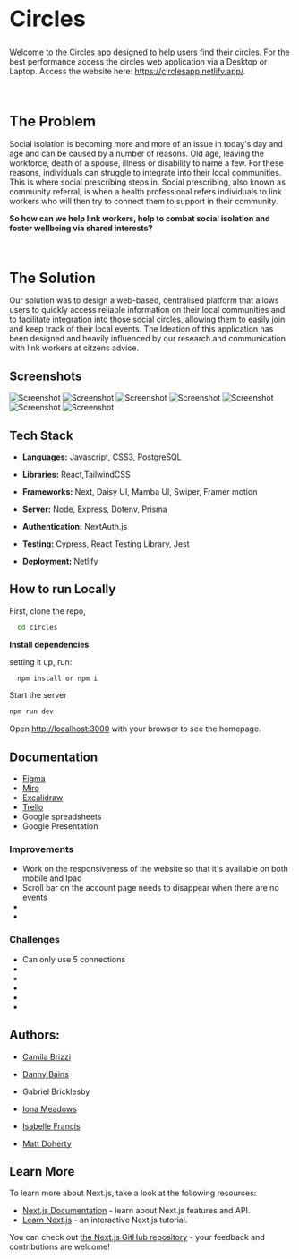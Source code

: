 <b><h1 style="font-style: bold; font-size: 40px;">Circles</h1></b>

Welcome to the Circles app designed to help users find their circles. For the best performance access the circles web application via a Desktop or Laptop. Access the website here: https://circlesapp.netlify.app/.


<br/><h1 style="font-style: bold; font-size: 25px;">The Problem</h1>

Social isolation is becoming more and more of an issue in today's day and age and can be caused by a number of reasons.  Old age, leaving the workforce, death of a spouse, illness or disability to name a few. For these reasons, individuals can struggle to integrate into their local communities. This is where social prescribing steps in. Social prescribing, also known as community referral, is when a health professional refers individuals to link workers who will then try to connect them to support in their community. 

**So how can we help link workers, help to combat social isolation and foster wellbeing via shared interests?**




<br/><h1 style="font-style: bold; font-size: 25px;">The Solution</h1>

Our solution was to design a web-based, centralised platform that allows users to quickly access reliable information on their local communities and to facilitate integration into those social circles, allowing them to easily join and keep track of their local events. The Ideation of this application has been designed and heavily influenced by our research and communication with link workers at citzens advice. 


## Screenshots 

![Screenshot](/circles/public/images/homescreenshot.png)
![Screenshot](/circles/public/images/helpscreenshoot.png)
![Screenshot](/circles/public/images/signinscreenshot.png)
![Screenshot](/circles/public/images/groupsscreenshot.png)
![Screenshot](/circles/public/images/accountscreenshot.png)
![Screenshot](/circles/public/images/conactscreenshot.png)
![Screenshot](/circles/public/images/faqscreenshot.png)




## Tech Stack

- **Languages:** Javascript, CSS3, PostgreSQL

- **Libraries:** React,TailwindCSS

- **Frameworks:** Next, Daisy UI, Mamba UI, Swiper, Framer motion

- **Server:** Node, Express, Dotenv, Prisma

- **Authentication:** NextAuth.js

- **Testing:** Cypress, React Testing Library, Jest

- **Deployment:** Netlify 


## How to run Locally

First, clone the repo,

```bash
  cd circles
```

**Install dependencies** 

setting it up, run:

```bash
  npm install or npm i
```

Start the server

```bash
npm run dev
```




Open [http://localhost:3000](http://localhost:3000) with your browser to see the homepage.</br>


## Documentation

- [Figma](https://www.figma.com/file/5LxoxkXd8TX23JeYynXC8W/Untitled?node-id=0%3A1&t=k7QRcaKyMFDbISQr-0)
- [Miro](https://miro.com/app/board/uXjVP12KJHY=/)
- [Excalidraw](https://excalidraw.com/#room=53e6ab962b6b000fab16,J32pqtFo4XtF4sVgZ0v4uw)
- [Trello](https://trello.com/b/sEcoz1SA/silver-surfers)
- Google spreadsheets
- Google Presentation 

### Improvements

- Work on the responsiveness of the website so that it's available on both mobile and Ipad
- Scroll bar on the account page needs to disappear when there are no events 
- 
- 

### Challenges
- Can only use 5 connections 
- 
- 
- 
- 
- 


## Authors:

- [Camila Brizzi](https://github.com/sea-breezy)

- [Danny Bains](https://github.com/DannyBains2)

- Gabriel Bricklesby

- [Iona Meadows](https://github.com/ionajosephine)

- [Isabelle Francis](https://github.com/B2ella)

- [Matt Doherty](https://github.com/matt190589/matt190589)



## Learn More

To learn more about Next.js, take a look at the following resources:

- [Next.js Documentation](https://nextjs.org/docs) - learn about Next.js features and API.
- [Learn Next.js](https://nextjs.org/learn) - an interactive Next.js tutorial.

You can check out [the Next.js GitHub repository](https://github.com/vercel/next.js/) - your feedback and contributions are welcome!



